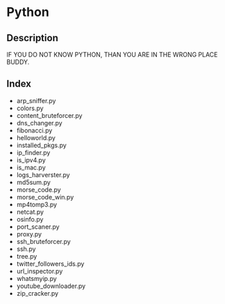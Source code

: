 # Python

## Description
IF YOU DO NOT KNOW PYTHON, THAN YOU ARE IN THE WRONG PLACE BUDDY.

## Index

* arp_sniffer.py
* colors.py
* content_bruteforcer.py
* dns_changer.py
* fibonacci.py
* helloworld.py
* installed_pkgs.py
* ip_finder.py
* is_ipv4.py
* is_mac.py
* logs_harverster.py
* md5sum.py
* morse_code.py
* morse_code_win.py
* mp4tomp3.py
* netcat.py
* osinfo.py
* port_scaner.py
* proxy.py
* ssh_bruteforcer.py
* ssh.py
* tree.py
* twitter_followers_ids.py
* url_inspector.py
* whatsmyip.py
* youtube_downloader.py
* zip_cracker.py

